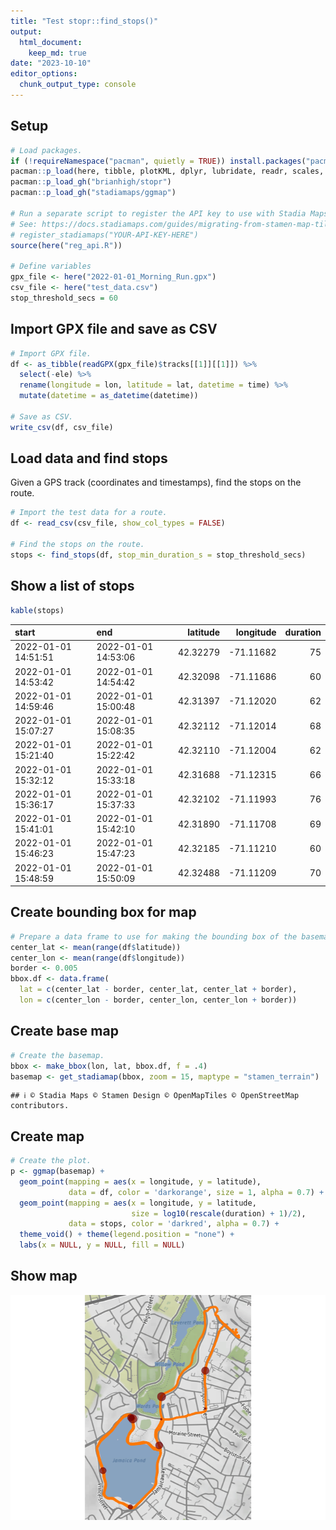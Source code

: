 ```yaml
---
title: "Test stopr::find_stops()"
output: 
  html_document:
    keep_md: true
date: "2023-10-10"
editor_options: 
  chunk_output_type: console
---
```




## Setup


```r
# Load packages.
if (!requireNamespace("pacman", quietly = TRUE)) install.packages("pacman")
pacman::p_load(here, tibble, plotKML, dplyr, lubridate, readr, scales, knitr)
pacman::p_load_gh("brianhigh/stopr")
pacman::p_load_gh("stadiamaps/ggmap")

# Run a separate script to register the API key to use with Stadia Maps
# See: https://docs.stadiamaps.com/guides/migrating-from-stamen-map-tiles/
# register_stadiamaps("YOUR-API-KEY-HERE")
source(here("reg_api.R"))

# Define variables
gpx_file <- here("2022-01-01_Morning_Run.gpx")
csv_file <- here("test_data.csv")
stop_threshold_secs = 60
```

## Import GPX file and save as CSV


```r
# Import GPX file.
df <- as_tibble(readGPX(gpx_file)$tracks[[1]][[1]]) %>% 
  select(-ele) %>% 
  rename(longitude = lon, latitude = lat, datetime = time) %>% 
  mutate(datetime = as_datetime(datetime))

# Save as CSV.
write_csv(df, csv_file)
```

## Load data and find stops

Given a GPS track (coordinates and timestamps), find the stops on the route.


```r
# Import the test data for a route.
df <- read_csv(csv_file, show_col_types = FALSE)

# Find the stops on the route.
stops <- find_stops(df, stop_min_duration_s = stop_threshold_secs)
```

## Show a list of stops


```r
kable(stops)
```



|start               |end                 | latitude| longitude| duration|
|:-------------------|:-------------------|--------:|---------:|--------:|
|2022-01-01 14:51:51 |2022-01-01 14:53:06 | 42.32279| -71.11682|       75|
|2022-01-01 14:53:42 |2022-01-01 14:54:42 | 42.32098| -71.11686|       60|
|2022-01-01 14:59:46 |2022-01-01 15:00:48 | 42.31397| -71.12020|       62|
|2022-01-01 15:07:27 |2022-01-01 15:08:35 | 42.32112| -71.12014|       68|
|2022-01-01 15:21:40 |2022-01-01 15:22:42 | 42.32110| -71.12004|       62|
|2022-01-01 15:32:12 |2022-01-01 15:33:18 | 42.31688| -71.12315|       66|
|2022-01-01 15:36:17 |2022-01-01 15:37:33 | 42.32102| -71.11993|       76|
|2022-01-01 15:41:01 |2022-01-01 15:42:10 | 42.31890| -71.11708|       69|
|2022-01-01 15:46:23 |2022-01-01 15:47:23 | 42.32185| -71.11210|       60|
|2022-01-01 15:48:59 |2022-01-01 15:50:09 | 42.32488| -71.11209|       70|

## Create bounding box for map


```r
# Prepare a data frame to use for making the bounding box of the basemap.
center_lat <- mean(range(df$latitude))
center_lon <- mean(range(df$longitude))
border <- 0.005
bbox.df <- data.frame(
  lat = c(center_lat - border, center_lat, center_lat + border),
  lon = c(center_lon - border, center_lon, center_lon + border))
```

## Create base map


```r
# Create the basemap.
bbox <- make_bbox(lon, lat, bbox.df, f = .4)
basemap <- get_stadiamap(bbox, zoom = 15, maptype = "stamen_terrain")
```

```
## ℹ © Stadia Maps © Stamen Design © OpenMapTiles © OpenStreetMap contributors.
```

## Create map


```r
# Create the plot.
p <- ggmap(basemap) +
  geom_point(mapping = aes(x = longitude, y = latitude),
             data = df, color = 'darkorange', size = 1, alpha = 0.7) +
  geom_point(mapping = aes(x = longitude, y = latitude,
                           size = log10(rescale(duration) + 1)/2),
             data = stops, color = 'darkred', alpha = 0.7) +
  theme_void() + theme(legend.position = "none") +
  labs(x = NULL, y = NULL, fill = NULL)
```

## Show map

![](test_stopr_files/figure-html/map-1.png)<!-- -->
